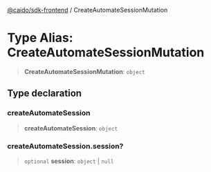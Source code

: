 [@caido/sdk-frontend](../index.md) / CreateAutomateSessionMutation

# Type Alias: CreateAutomateSessionMutation

> **CreateAutomateSessionMutation**: `object`

## Type declaration

### createAutomateSession

> **createAutomateSession**: `object`

### createAutomateSession.session?

> `optional` **session**: `object` \| `null`
